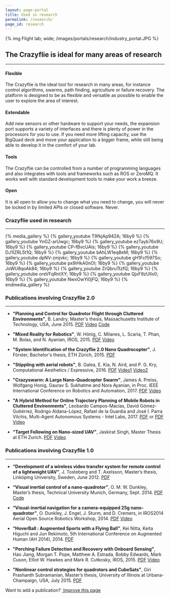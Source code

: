 ```yaml
---
layout: page-portal
title: Used in research
permalink: /research/
page_id: research
---
```


{% img Flight lab; wide; /images/portals/research/industry_portal.JPG %}

## The Crazyflie is ideal for many areas of research
---

#### Flexible

The Crazyflie is the ideal tool for research in many areas, for instance control algorithms,
swarms, path finding, agriculture or failure recovery. The platform is designed to be as
flexible and versatile as possible to enable the user to explore the area of interest.

#### Extendable

Add new sensors or other hardware to support your needs, the expansion port supports a variety
of interfaces and there is plenty of power in the processors for you to use. If you need
more lifting capacity, use the BigQuad deck and move your application to a bigger frame,
while still being able to develop it in the comfort of your lab.

#### Tools

The Crazyflie can be controlled from a number of programming languages and also integrates with
tools and frameworks such as ROS or ZeroMQ. It works well with standard development tools to make
your work a breeze.

#### Open

It is all open to allow you to change what you need to change, you will never be locked in
by limited APIs or closed software. Never.

### Crazyflie used in research
---
{% media_gallery %}
{% gallery_youtube T9fkjAp942A; 16by9 %}
{% gallery_youtube YnGZ-arUwgc; 16by9 %}
{% gallery_youtube ezTayb76x9U; 16by9 %}
{% gallery_youtube CP-fBvcUAls; 16by9 %}
{% gallery_youtube DJ1IZRL5t1Q; 16by9 %}
{% gallery_youtube bAhLW1eq8eM; 16by9 %}
{% gallery_youtube dpNV-zmjvkc; 16by9 %}
{% gallery_youtube gH1Fcf597So; 16by9 %}
{% gallery_youtube px9iHkA0nOI; 16by9 %}
{% gallery_youtube JoWU8qoAk84; 16by9 %}
{% gallery_youtube ZrQbruTtzfQ; 16by9 %}
{% gallery_youtube oreVFqRntXY; 16by9 %}
{% gallery_youtube QjxF9zUlIx0; 16by9 %}
{% gallery_youtube NwxOwYi0jFQ; 16by9 %}
{% endmedia_gallery %}


### Publications involving Crazyflie 2.0
---
* **"Planning and Control for Quadrotor Flight through Cluttered Environments"**, B. Landry,  Master's thesis, Massachusetts Institute of Technology, USA, June 2015.
[PDF](http://groups.csail.mit.edu/robotics-center/public_papers/Landry15.pdf)
[Video](https://www.youtube.com/watch?v=v-s564NoAu0)
[Code](https://github.com/blandry/crazyflie-tools)

* **"Mixed Reality for Robotics"**, W. Hönig, C. Milanes, L. Scaria, T. Phan, M. Bolas, and N. Ayanian, IROS, 2015.
[PDF](http://www-bcf.usc.edu/~ayanian/files/Ayanian_IROS2015a.pdf)
[Video](https://www.youtube.com/watch?v=px9iHkA0nOI)

* **"System Identification of the Crazyflie 2.0 Nano Quadrocopter"**, J. Förster,  Bachelor's thesis, ETH Zürich, 2015.
[PDF](https://polybox.ethz.ch/index.php/s/20dde63ee00ffe7085964393a55a91c7)

* **"Stippling with aerial robots"**, B. Galea, E. Kia, N. Aird, and P. G. Kry, Computational Aesthetics / Expressive, 2016.
[PDF](http://www.cs.mcgill.ca/~kry/pubs/stippling/stippling.pdf)
[Video1](https://www.youtube.com/watch?v=CP-fBvcUAls)
[Video2](https://www.youtube.com/watch?v=N_B6Fs9U_go)

* **"Crazyswarm: A Large Nano-Quadcopter Swarm"**, James A. Preiss, Wolfgang Honig, Gaurav S. Sukhatme and Nora Ayanian, in Proc. IEEE International Conference on Robotics and Automation, 2017.
[PDF](http://usc-actlab.github.io/publications/Preiss_ICRA2017.pdf)
[Video](https://youtu.be/ezTayb76x9U)

* **"A Hybrid Method for Online Trajectory Planning of Mobile Robots in Cluttered Environments"**,
Leobardo Campos-Macías, David Gómez-Gutiérrez, Rodrigo Aldana-López, Rafael de la Guardia and José I. Parra Vilchis, Multi-Agent Autonomous Systems - Intel Labs, 2017.
[PDF](http://dx.doi.org/10.1109/LRA.2017.2655145) or
[PDF](/papers/online-trajectory-planning-in-cluttered-environments.pdf)
[Video](https://youtu.be/DJ1IZRL5t1Q)

* **"Target Following on Nano-sized UAV"**, Jaskirat Singh, Master Thesis at ETH Zurich.
[PDF](https://drive.google.com/open?id=0B25OtRh9Sj8PYTh6MDlFZ1o2blU)
[Video](https://www.youtube.com/playlist?list=PLjVmOOHPDGkDay3pz_ElfohVTDqN4aBiS)

### Publications involving Crazyflie 1.0
---
* **“Development of a wireless video transfer system for remote control of a lightweight UAV”**, J. Tosteberg and T. Axelsson, Master’s thesis, Linköping University, Sweden, June 2012.
[PDF](http://liu.diva-portal.org/smash/get/diva2:534744/FULLTEXT01.pdf)

* **“Visual inertial control of a nano-quadrotor”**, O. M. W. Dunkley, Master’s thesis, Technical University Munich, Germany, Sept. 2014.
[PDF](https://vision.in.tum.de/_media/spezial/bib/dunkley14msc.pdf)
[Code](https://github.com/omwdunkley/crazyflieROS)

* **“Visual-inertial navigation for a camera-equipped 25g nano-quadrotor”**, O. Dunkley, J. Engel, J. Sturm, and D. Cremers,  in IROS2014 Aerial Open Source Robotics Workshop, 2014.
[PDF](https://vision.in.tum.de/_media/spezial/bib/dunkley14iros.pdf)
[Video](https://vision.in.tum.de/_media/spezial/bib/dunkley14iros.mp4)

* **“HoverBall : Augmented Sports with a Flying Ball”**, Kei Nitta, Keita Higuchi and Jun Rekimoto, 5th International Conference on Augmented Human (AH 2014), 2014.
[PDF](https://rekimotolab.files.wordpress.com/2014/02/a13-nitta.pdf)

* **"Perching Failure Detection and Recovery with Onboard Sensing"**, Hao Jiang, Morgan T. Pope, Matthew A. Estrada, Bobby Edwards, Mark Cuson, Elliot W. Hawkes and Mark R. Cutkosky, IROS, 2015.
[PDF](http://ieeexplore.ieee.org/xpl/login.jsp?tp=&arnumber=7353531&url=http%3A%2F%2Fieeexplore.ieee.org%2Fxpls%2Fabs_all.jsp%3Farnumber%3D7353531)
[Video](https://m.youtube.com/watch?v=xhtbprB5Rqs)

* **"Nonlinear control strategies for quadrotors and CubeSats"**, Giri Prashanth Subramanian, Master’s thesis, University of Illinois at Urbana-Champaign, USA, July 2015.
[PDF](https://www.ideals.illinois.edu/bitstream/handle/2142/88078/SUBRAMANIAN-THESIS-2015.pdf?sequence=1)

<div class="col-md-12">
  <p class="text-right">Want to add a publication? <a href="https://github.com/bitcraze/bitcraze-website/edit/master/src/{{page.path}}"><i class="fa fa-pencil"></i> &nbsp;Improve this page</a></p>
</div>
